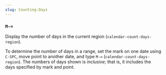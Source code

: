 ```yaml
---
slug: Counting-Days
---
```


### `M-=`

Display the number of days in the current region (`calendar-count-days-region`).

To determine the number of days in a range, set the mark on one date using `C-SPC`, move point to another date, and type `M-=` (`calendar-count-days-region`). The numbers of days shown is *inclusive*; that is, it includes the days specified by mark and point.
